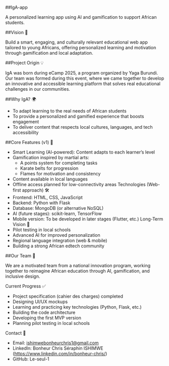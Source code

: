 ##IgA-app

A personalized learning app using AI and gamification to support African students.

##Vision 🎯

Build a smart, engaging, and culturally relevant educational web app tailored to young Africans, offering personalized learning and motivation through gamification and local adaptation.

##Project Origin 💡

IgA was born during eCamp 2025, a program organized by Yaga Burundi. Our team was formed during this event, where we came together to develop an innovative and accessible learning platform that solves real educational challenges in our communities.

##Why IgA? 🌍
 * To adapt learning to the real needs of African students
 * To provide a personalized and gamified experience that boosts engagement
 * To deliver content that respects local cultures, languages, and tech accessibility

##Core Features (v1) 🔑
 * Smart Learning (AI-powered): Content adapts to each learner’s level
 * Gamification inspired by martial arts:
   * A points system for completing tasks
   * Karate belts for progression
   * Flames for motivation and consistency
 * Content available in local languages
 * Offline access planned for low-connectivity areas
Technologies (Web-first approach) 🛠️
 * Frontend: HTML, CSS, JavaScript
 * Backend: Python with Flask
 * Database: MongoDB (or alternative NoSQL)
 * AI (future stages): scikit-learn, TensorFlow
 * Mobile version: To be developed in later stages (Flutter, etc.)
Long-Term Vision 🚀
 * Pilot testing in local schools
 * Advanced AI for improved personalization
 * Regional language integration (web & mobile)
 * Building a strong African edtech community

##Our Team 🤝

We are a motivated team from a national innovation program, working together to reimagine African education through AI, gamification, and inclusive design.

Current Progress ✅
 * Project specification (cahier des charges) completed
 * Designing UI/UX mockups
 * Learning and practicing key technologies (Python, Flask, etc.)
 * Building the code architecture
 * Developing the first MVP version
 * Planning pilot testing in local schools

Contact 📧
 * Email: ishimwebonheurchris1@gmail.com
 * LinkedIn: Bonheur Chris Séraphin ISHIMWE (https://www.linkedin.com/in/bonheur-chris/)
 * GitHub: Le-seul-1 